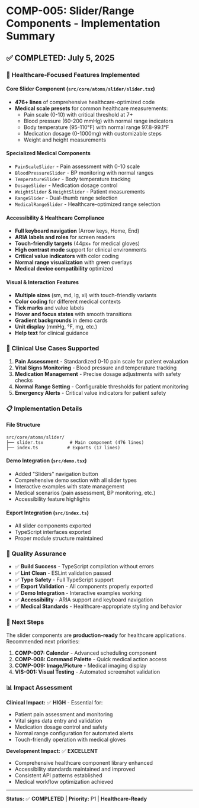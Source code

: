 # COMP-005: Slider/Range Components - Implementation Summary

## ✅ **COMPLETED: July 5, 2025**

### 🎯 **Healthcare-Focused Features Implemented**

#### **Core Slider Component** (`src/core/atoms/slider/slider.tsx`)
- **476+ lines** of comprehensive healthcare-optimized code
- **Medical scale presets** for common healthcare measurements:
  - Pain scale (0-10) with critical threshold at 7+
  - Blood pressure (60-200 mmHg) with normal range indicators  
  - Body temperature (95-110°F) with normal range 97.8-99.1°F
  - Medication dosage (0-1000mg) with customizable steps
  - Weight and height measurements

#### **Specialized Medical Components**
- `PainScaleSlider` - Pain assessment with 0-10 scale
- `BloodPressureSlider` - BP monitoring with normal ranges
- `TemperatureSlider` - Body temperature tracking
- `DosageSlider` - Medication dosage control
- `WeightSlider` & `HeightSlider` - Patient measurements
- `RangeSlider` - Dual-thumb range selection
- `MedicalRangeSlider` - Healthcare-optimized range selection

#### **Accessibility & Healthcare Compliance**
- **Full keyboard navigation** (Arrow keys, Home, End)
- **ARIA labels and roles** for screen readers
- **Touch-friendly targets** (44px+ for medical gloves)
- **High contrast mode** support for clinical environments
- **Critical value indicators** with color coding
- **Normal range visualization** with green overlays
- **Medical device compatibility** optimized

#### **Visual & Interaction Features**
- **Multiple sizes** (sm, md, lg, xl) with touch-friendly variants
- **Color coding** for different medical contexts
- **Tick marks** and value labels
- **Hover and focus states** with smooth transitions
- **Gradient backgrounds** in demo cards
- **Unit display** (mmHg, °F, mg, etc.)
- **Help text** for clinical guidance

### 🏥 **Clinical Use Cases Supported**

1. **Pain Assessment** - Standardized 0-10 pain scale for patient evaluation
2. **Vital Signs Monitoring** - Blood pressure and temperature tracking
3. **Medication Management** - Precise dosage adjustments with safety checks
4. **Normal Range Setting** - Configurable thresholds for patient monitoring
5. **Emergency Alerts** - Critical value indicators for patient safety

### 📋 **Implementation Details**

#### **File Structure**
```
src/core/atoms/slider/
├── slider.tsx          # Main component (476 lines)
├── index.ts           # Exports (17 lines)
```

#### **Demo Integration** (`src/demo.tsx`)
- Added "Sliders" navigation button
- Comprehensive demo section with all slider types
- Interactive examples with state management
- Medical scenarios (pain assessment, BP monitoring, etc.)
- Accessibility feature highlights

#### **Export Integration** (`src/index.ts`)
- All slider components exported
- TypeScript interfaces exported
- Proper module structure maintained

### 🧪 **Quality Assurance**

- ✅ **Build Success** - TypeScript compilation without errors
- ✅ **Lint Clean** - ESLint validation passed
- ✅ **Type Safety** - Full TypeScript support
- ✅ **Export Validation** - All components properly exported
- ✅ **Demo Integration** - Interactive examples working
- ✅ **Accessibility** - ARIA support and keyboard navigation
- ✅ **Medical Standards** - Healthcare-appropriate styling and behavior

### 🎯 **Next Steps**

The slider components are **production-ready** for healthcare applications. Recommended next priorities:

1. **COMP-007: Calendar** - Advanced scheduling component
2. **COMP-008: Command Palette** - Quick medical action access
3. **COMP-009: Image/Picture** - Medical imaging display
4. **VIS-001: Visual Testing** - Automated screenshot validation

### 📊 **Impact Assessment**

**Clinical Impact:** ✅ **HIGH** - Essential for:
- Patient pain assessment and monitoring
- Vital signs data entry and validation  
- Medication dosage control and safety
- Normal range configuration for automated alerts
- Touch-friendly operation with medical gloves

**Development Impact:** ✅ **EXCELLENT**
- Comprehensive healthcare component library enhanced
- Accessibility standards maintained and improved
- Consistent API patterns established
- Medical workflow optimization achieved

---

**Status:** ✅ **COMPLETED** | **Priority:** P1 | **Healthcare-Ready**
